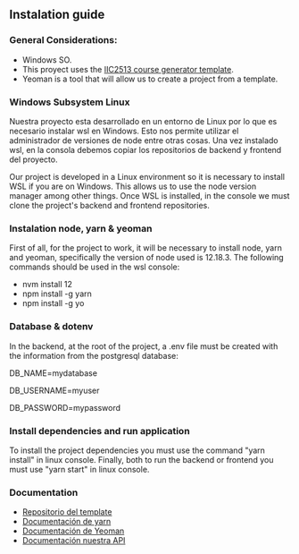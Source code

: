 ## Instalation guide

### General Considerations:

- Windows SO.
- This proyect uses the [IIC2513 course generator template](https://github.com/IIC2513/generator-template).
- Yeoman is a tool that will allow us to create a project from a template.

### Windows Subsystem Linux

Nuestra proyecto esta desarrollado en un entorno de Linux por lo que es necesario instalar wsl en Windows. Esto nos permite utilizar el administrador de versiones de node entre otras cosas. Una vez instalado wsl, en la consola debemos copiar los repositorios de backend y frontend del proyecto.

Our project is developed in a Linux environment so it is necessary to install WSL if you are on Windows. This allows us to use the node version manager among other things. Once WSL is installed, in the console we must clone the project's backend and frontend repositories.

### Instalation node, yarn & yeoman

First of all, for the project to work, it will be necessary to install node, yarn and yeoman, specifically the version of node used is 12.18.3. The following commands should be used in the wsl console:
- nvm install 12
- npm install -g yarn
- npm install -g yo

### Database & dotenv

In the backend, at the root of the project, a .env file must be created with the information from the postgresql database:

DB_NAME=mydatabase

DB_USERNAME=myuser

DB_PASSWORD=mypassword

### Install dependencies and run application

To install the project dependencies you must use the command "yarn install" in linux console.
Finally, both to run the backend or frontend you must use "yarn start" in linux console.

### Documentation

- [Repositorio del template](https://github.com/IIC2513/generator-template/wiki/Generator-commands)
- [Documentación de yarn](https://yarnpkg.com/)
- [Documentación de Yeoman](https://yeoman.io/)
- [Documentación nuestra API](https://documenter.getpostman.com/view/13524334/TzeWF7TR)
